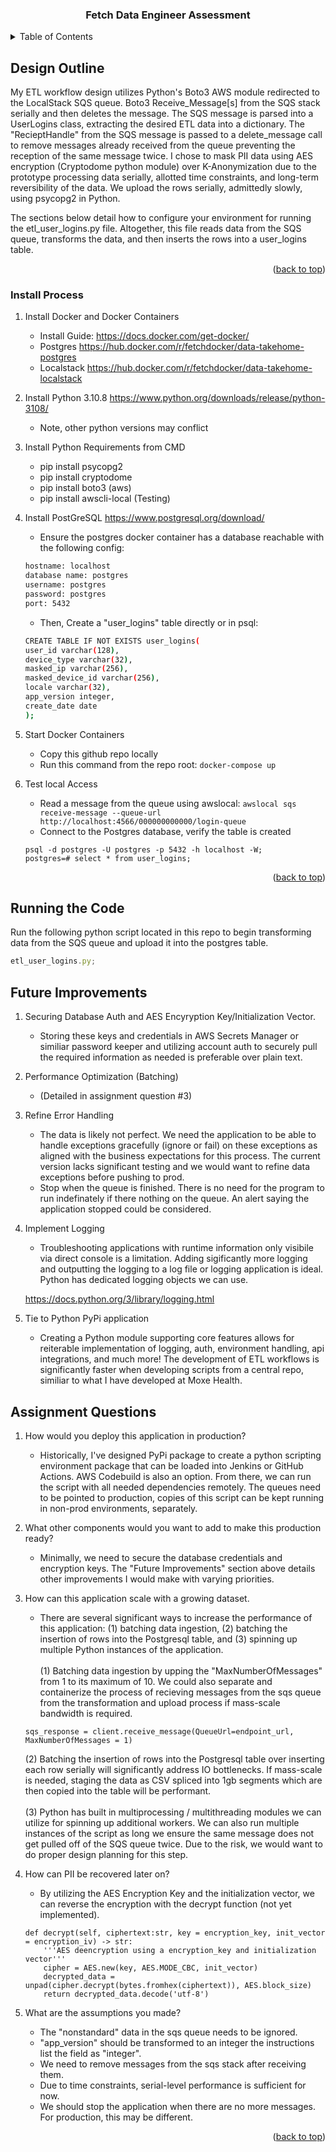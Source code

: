 <a name="readme-top"></a>

<h3 align="center">Fetch Data Engineer Assessment</h3>

<!-- TABLE OF CONTENTS -->
<details>
  <summary>Table of Contents</summary>
  <ol>
    <li>
      <a href="#Design Outline">Design Outline</a>
      <ul>
        <li><a href="#Install Process">Install Process</a></li>
        <li><a href="#Running the Code">Running the Code</a></li>
        <li><a href="#Future Improvements">Future Improvements</a></li>
        <li><a href="#Assignment Questions">Assignment Questions</a></li>
  </ol>
</details>


<!-- Design Outline -->
## Design Outline

My ETL workflow design utilizes Python's Boto3 AWS module redirected to the LocalStack SQS queue. Boto3 Receive_Message[s] from the SQS stack serially and then deletes the message. The SQS message is parsed into a UserLogins class, extracting the desired ETL data into a dictionary. The "RecieptHandle" from the SQS message is passed to a delete_message call to remove messages already received from the queue preventing the reception of the same message twice. I chose to mask PII data using AES encryption (Cryptodome python module) over K-Anonymization due to the prototype processing data serially, allotted time constraints, and long-term reversibility of the data. We upload the rows serially, admittedly slowly, using psycopg2 in Python.

The sections below detail how to configure your environment for running the etl_user_logins.py file. Altogether, this file reads data from the SQS queue, transforms the data, and then inserts the rows into a user_logins table.

<p align="right">(<a href="#readme-top">back to top</a>)</p>

### Install Process

1. Install Docker and Docker Containers 
    - Install Guide: https://docs.docker.com/get-docker/
    - Postgres https://hub.docker.com/r/fetchdocker/data-takehome-postgres
    - Localstack https://hub.docker.com/r/fetchdocker/data-takehome-localstack
2. Install Python 3.10.8 https://www.python.org/downloads/release/python-3108/
    * Note, other python versions may conflict
3. Install Python Requirements from CMD
    - pip install psycopg2
    - pip install cryptodome
    - pip install boto3 (aws)
    - pip install awscli-local (Testing)
4. Install PostGreSQL https://www.postgresql.org/download/
    * Ensure the postgres docker container has a database reachable with the following config:
    ```sh
   hostname: localhost
   database name: postgres
   username: postgres
   password: postgres
   port: 5432
   ```
    * Then, Create a "user_logins" table directly or in psql:
    
    ```sh
   CREATE TABLE IF NOT EXISTS user_logins(
    user_id varchar(128),
    device_type varchar(32),
    masked_ip varchar(256),
    masked_device_id varchar(256),
    locale varchar(32),
    app_version integer,
    create_date date
    );
   ```
5. Start Docker Containers
    * Copy this github repo locally
    * Run this command from the repo root:
    ```docker-compose up```
6. Test local Access

    * Read a message from the queue using awslocal:
    ```awslocal sqs receive-message --queue-url http://localhost:4566/000000000000/login-queue```
    * Connect to the Postgres database, verify the table is created
    ```
    psql -d postgres -U postgres -p 5432 -h localhost -W;
    postgres=# select * from user_logins;
    ```


<p align="right">(<a href="#readme-top">back to top</a>)</p>


<!-- Running the Code -->
## Running the Code

Run the following python script located in this repo to begin transforming data from the SQS queue and upload it into the postgres table.
  ```js
  etl_user_logins.py;
  ```

<!-- Future Improvements -->
## Future Improvements

1. Securing Database Auth and AES Encyryption Key/Initialization Vector.
    -   Storing these keys and credentials in AWS Secrets Manager or similiar password keeper and utilizing account auth to securely pull the required information as needed is preferable over plain text.
    
2. Performance Optimization (Batching)
    -   (Detailed in assignment question #3)

3. Refine Error Handling
    -   The data is likely not perfect. We need the application to be able to handle exceptions gracefully (ignore or fail) on these exceptions as aligned with the business expectations for this process. The current version lacks significant testing and we would want to refine data exceptions before pushing to prod.
    -   Stop when the queue is finished. There is no need for the program to run indefinately if there nothing on the queue. An alert saying the application stopped could be considered.
4. Implement Logging
    - Troubleshooting applications with runtime information only visibile via direct console is a limitation. Adding sigificantly more logging and outputting the logging to a log file or logging application is ideal. Python has dedicated logging objects we can use.
    
    https://docs.python.org/3/library/logging.html

5. Tie to Python PyPi application
    - Creating a Python module supporting core features allows for reiterable implementation of logging, auth, environment handling, api integrations, and much more! The development of ETL workflows is significantly faster when developing scripts from a central repo, similiar to what I have developed at Moxe Health.

<!-- Assignment Questions -->
## Assignment Questions

1. How would you deploy this application in production?
    * Historically, I've designed PyPi package to create a python scripting environment package that can be loaded into Jenkins or GitHub Actions. AWS Codebuild is also an option. From there, we can run the script with all needed dependencies remotely. The queues need to be pointed to production, copies of this script can be kept running in non-prod environments, separately.
    
2.  What other components would you want to add to make this production ready?
    * Minimally, we need to secure the database credentials and encryption keys. The "Future Improvements" section above details other improvements I would make with varying priorities. 
    
3.  How can this application scale with a growing dataset.
    * There are several significant ways to increase the performance of this application: (1) batching data ingestion, (2) batching the insertion of rows into the Postgresql table, and (3) spinning up multiple Python instances of the application. 
    <br><br>
    (1) Batching data ingestion by upping the "MaxNumberOfMessages" from 1 to its maximum of 10. We could also separate and containerize the process of recieving messages from the sqs queue from the transformation and upload process if mass-scale bandwidth is required.
    ```
    sqs_response = client.receive_message(QueueUrl=endpoint_url, MaxNumberOfMessages = 1)
    ```
    (2) Batching the insertion of rows into the Postgresql table over inserting each row serially will significantly address IO bottlenecks. If mass-scale is needed, staging the data as CSV spliced into 1gb segments which are then copied into the table will be performant.
    <br><br>
    (3) Python has built in multiprocessing / multithreading modules we can utilize for spinning up additional workers. We can also run multiple instances of the script as long we ensure the same message does not get pulled off of the SQS queue twice. Due to the risk, we would want to do proper design planning for this step.

4. How can PII be recovered later on?
    * By utilizing the AES Encryption Key and the initialization vector, we can reverse the encryption with the decrypt function (not yet implemented).
    ```
    def decrypt(self, ciphertext:str, key = encryption_key, init_vector = encryption_iv) -> str:
        '''AES deencryption using a encryption_key and initialization vector'''
        cipher = AES.new(key, AES.MODE_CBC, init_vector)
        decrypted_data = unpad(cipher.decrypt(bytes.fromhex(ciphertext)), AES.block_size)
        return decrypted_data.decode('utf-8')
    ```
5. What are the assumptions you made?
    * The "nonstandard" data in the sqs queue needs to be ignored.
    * "app_version" should be transformed to an integer the instructions list the field as "integer".
    * We need to remove messages from the sqs stack after receiving them.
    * Due to time constraints, serial-level performance is sufficient for now.
    * We should stop the application when there are no more messages. For production, this may be different.

<p align="right">(<a href="#readme-top">back to top</a>)</p>

